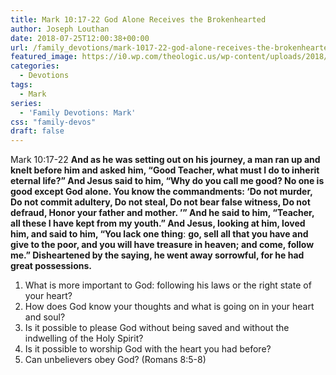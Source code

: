 ```yaml
---
title: Mark 10:17-22 God Alone Receives the Brokenhearted
author: Joseph Louthan
date: 2018-07-25T12:00:38+00:00
url: /family_devotions/mark-1017-22-god-alone-receives-the-brokenhearted/
featured_image: https://i0.wp.com/theologic.us/wp-content/uploads/2018/07/DishonestSecondFawn-size_restricted.gif?resize=500%2C288
categories:
  - Devotions
tags:
  - Mark
series:
  - 'Family Devotions: Mark'
css: "family-devos"
draft: false
---
```

Mark 10:17-22 **And as he was setting out on his journey, a man ran up and knelt before him and asked him, “Good Teacher, what must I do to inherit eternal life?” And Jesus said to him, “Why do you call me good? No one is good except God alone. You know the commandments: ‘Do not murder, Do not commit adultery, Do not steal, Do not bear false witness, Do not defraud, Honor your father and mother. ’” And he said to him, “Teacher, all these I have kept from my youth.” And Jesus, looking at him, loved him, and said to him, “You lack one thing**: **go, sell all that you have and give to the poor, and you will have treasure in heaven; and come, follow me.” Disheartened by the saying, he went away sorrowful, for he had great possessions.**

  1. What is more important to God: following his laws or the right state of your heart?
  2. How does God know your thoughts and what is going on in your heart and soul?
  3. Is it possible to please God without being saved and without the indwelling of the Holy Spirit?
  4. Is it possible to worship God with the heart you had before?
  5. Can unbelievers obey God? (Romans 8:5-8)